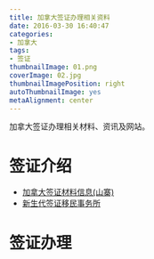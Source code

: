 ```yaml
---
title: 加拿大签证办理相关资料
date: 2016-03-30 16:40:47
categories:
- 加拿大
tags:
- 签证
thumbnailImage: 01.png
coverImage: 02.jpg
thumbnailImagePosition: right
autoThumbnailImage: yes
metaAlignment: center
---
```

加拿大签证办理相关材料、资讯及网站。
<!-- more -->
# 签证介绍
- [加拿大签证材料信息(山寨)](http://www.jianada-qianzheng.com/)
- [新生代签证移民事务所](http://eoivisa.com/)

# 签证办理
